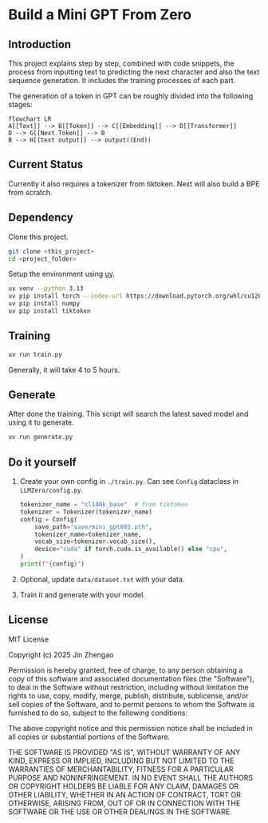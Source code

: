 # Build a Mini GPT From Zero

## Introduction

This project explains step by step, combined with code snippets, the process from inputting text to predicting the next character and also the text sequence generation. It includes the training processes of each part.

The generation of a token in GPT can be roughly divided into the following stages:

```mermaid
flowchart LR
A[[Text]] --> B[[Token]] --> C[[Embedding]] --> D[[Transformer]]
D --> G[[Next Token]] --> B
B --> H[[text output]] --> output((End))
```


## Current Status

Currently it also requires a tokenizer from tiktoken. Next will also build a BPE from scratch.

## Dependency

Clone this project.

```Bash
git clone <this_project>
cd <project_folder>
```

Setup the environment using [uv](https://docs.astral.sh/uv/getting-started/installation/).

```Bash
uv venv --python 3.13
uv pip install torch --index-url https://download.pytorch.org/whl/cu128
uv pip install numpy
uv pip install tiktoken
```

## Training

```Bash
uv run train.py
```

Generally, it will take 4 to 5 hours.

## Generate

After done the training. This script will search the latest saved model and using it to generate.

```Bash
uv run generate.py
```

## Do it yourself

1. Create your own config in `./train.py`. Can see `Config` dataclass in `LLMZero/config.py`.

    ```Python
    tokenizer_name = "cl100k_base"  # from tiktoken
    tokenizer = Tokenizer(tokenizer_name)
    config = Config(
        save_path="save/mini_gpt001.pth",
        tokenizer_name=tokenizer_name,
        vocab_size=tokenizer.vocab_size(),
        device="cuda" if torch.cuda.is_available() else "cpu",
    )
    print(f"{config}")
    ```

2. Optional, update `data/dataset.txt` with your data.
3. Train it and generate with your model.

## License

MIT License

Copyright (c) 2025 Jin Zhengao

Permission is hereby granted, free of charge, to any person obtaining a copy
of this software and associated documentation files (the "Software"), to deal
in the Software without restriction, including without limitation the rights
to use, copy, modify, merge, publish, distribute, sublicense, and/or sell
copies of the Software, and to permit persons to whom the Software is
furnished to do so, subject to the following conditions:

The above copyright notice and this permission notice shall be included in all
copies or substantial portions of the Software.

THE SOFTWARE IS PROVIDED "AS IS", WITHOUT WARRANTY OF ANY KIND, EXPRESS OR
IMPLIED, INCLUDING BUT NOT LIMITED TO THE WARRANTIES OF MERCHANTABILITY,
FITNESS FOR A PARTICULAR PURPOSE AND NONINFRINGEMENT. IN NO EVENT SHALL THE
AUTHORS OR COPYRIGHT HOLDERS BE LIABLE FOR ANY CLAIM, DAMAGES OR OTHER
LIABILITY, WHETHER IN AN ACTION OF CONTRACT, TORT OR OTHERWISE, ARISING FROM,
OUT OF OR IN CONNECTION WITH THE SOFTWARE OR THE USE OR OTHER DEALINGS IN THE
SOFTWARE.
